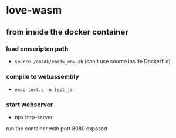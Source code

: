 # love-wasm

## from inside the docker container
### load emscripten path
* `source /emsdk/emsdk_env.sh` (can't use source inside Dockerfile)
### compile to webassembly
* `emcc test.c -o test.js`
### start webserver
* npx http-server

run the container with port 8080 exposed
